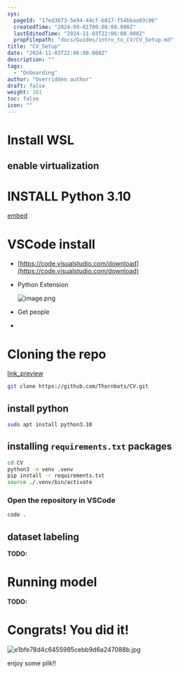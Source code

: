 ```yaml
---
sys:
  pageId: "17ed3673-5e94-44cf-b817-f54bbaa03c06"
  createdTime: "2024-09-01T00:08:00.000Z"
  lastEditedTime: "2024-11-03T22:06:00.000Z"
  propFilepath: "docs/Guides/intro_to_CV/CV_Setup.md"
title: "CV_Setup"
date: "2024-11-03T22:06:00.000Z"
description: ""
tags:
  - "Onboarding"
author: "Overridden author"
draft: false
weight: 161
toc: false
icon: ""
---
```


# Install WSL

## enable virtualization

# INSTALL Python 3.10

[embed](https://www.rose-hulman.edu/class/csse/csse132/2425a/labs/prelab1-wsl2.html)

# VSCode install

- [https://code.visualstudio.com/download](https://code.visualstudio.com/download)
- Python Extension

	![image.png](https://prod-files-secure.s3.us-west-2.amazonaws.com/d518164a-d88e-44d1-a4ee-3adb3bd8bce0/d82b6650-a5e4-4d3c-b8c9-93d817dae00e/image.png?X-Amz-Algorithm=AWS4-HMAC-SHA256&X-Amz-Content-Sha256=UNSIGNED-PAYLOAD&X-Amz-Credential=ASIAZI2LB4667GSRRSY6%2F20250627%2Fus-west-2%2Fs3%2Faws4_request&X-Amz-Date=20250627T041852Z&X-Amz-Expires=3600&X-Amz-Security-Token=IQoJb3JpZ2luX2VjEHQaCXVzLXdlc3QtMiJHMEUCIQD3AR%2FDqLNKh%2FCrl39RpYlY%2BIQz7A2biLctj%2Bvyt2cUigIgIj%2F%2FUalNHOtKY4sGEC%2FhaP6QGL9ZddTo36rpxZSBmn0q%2FwMIbRAAGgw2Mzc0MjMxODM4MDUiDHdEZbKmTqgy1slE3SrcA9v68tlVo84os3QTYv06M5kyY%2FM%2FH5xz2zlgmFWjPhn4gkrKUKHxK5pfRwZ5ZKLwVq8OKfPY2jxgOYBSpNZjkL6oVkzbxL3qr%2Fuwr84A60HTwGDkB3KA%2B6%2BTLUlnQtBTUQnOCkCkz1c2UgTGzIgc9nulZ2c2zi0egI%2Fw%2BQ%2F%2BDu7gJKQAubj0Aioaxi%2BTvXsGB7yDCwVuFwSOGRPlkE112mK1G2%2FISOSxT2RBcwtAvj%2BQSUrgavITC4v0bx1xssGqr3gCg8wJuz5JosrgSCLyNxEpnCoQ2e7P9vd4E%2BhG8OsZ8%2BgggoZAdO3R%2BmlgiemiWna4YySZji1t2AkfYtJNycZDubU7fgTKf342xpfmspGSPqrC7CUh4KKXnuof2i0nzMD0ggYe0I7xGMWp8nQzl7%2FN5ivm23wjG9WlK2IaqTGYd7LFgzFfz2JfNaq615pEWAUROoIqlZVHrIDhkRfMsjpcEzSo5Js64nPmD3%2B85%2BZWIGRzQq1f9HrCAlvMni%2BtWr%2BRiXu%2FX%2B0Y4paviS5UygIfR9hMsJ3ZVU99%2BG5lWY7BOPejAke1iJ30cJ4USaUxEH1GHXoR2p44s2xFlkCPuRnXwstF7h1Hm3%2FeWsJ%2FbRY3xX25U7X7ipiu1yevMN6f%2BMIGOqUB5GmCLc9T%2FDo%2BJoMzEmQmTkg6Z3%2BiK8gvG%2BtnPvw0TAtZI6wFOUVZh%2BKslN99qcYE6S37JWrBd0IpM2FWbCCKeOJwOXcrZ0z3Rso3mAHxtX9dFyFgQmRmOseizg9bF4Fy%2F1iBzTZvPUoGpKLmu6l82iEbtI5GFXb30MoJbOS8wgHi2cXYrpwh1%2FTEfh4dW%2BswJVOyAiheOxLzEZkQxzbiLL1V3wST&X-Amz-Signature=af8e5a49d849e90e95edd4785324b13a1194b1e617f8c2e2870da228dd3217be&X-Amz-SignedHeaders=host&x-amz-checksum-mode=ENABLED&x-id=GetObject)
- Get people
- 

# Cloning the repo

[link_preview](https://github.com/Thornbots/CV/)

```bash
git clone https://github.com/Thornbots/CV.git
```

## install python

```bash
sudo apt install python3.10
```

## installing `requirements.txt` packages

```bash
cd CV
python3 -m venv .venv
pip install -r requirements.txt
source ./.venv/bin/activate
```

### Open the repository in VSCode

```bash
code .
```

## dataset labeling  

**TODO:**

# Running model

**TODO:**

# Congrats! You did it!

![e1bfe78d4c6455985cebb9d6a247088b.jpg](https://prod-files-secure.s3.us-west-2.amazonaws.com/d518164a-d88e-44d1-a4ee-3adb3bd8bce0/7d1ce04e-65d6-40c8-814d-754280e9515a/e1bfe78d4c6455985cebb9d6a247088b.jpg?X-Amz-Algorithm=AWS4-HMAC-SHA256&X-Amz-Content-Sha256=UNSIGNED-PAYLOAD&X-Amz-Credential=ASIAZI2LB466QI75N63R%2F20250627%2Fus-west-2%2Fs3%2Faws4_request&X-Amz-Date=20250627T041852Z&X-Amz-Expires=3600&X-Amz-Security-Token=IQoJb3JpZ2luX2VjEHQaCXVzLXdlc3QtMiJGMEQCID0ZBNqHZ6CgmbcurJfIVYSvlcXQfs6Hijcduglncth9AiBUlPqLAdZguJOhA4UsKbibht48Bv%2BCD5kVWSMOAlvRxCr%2FAwhtEAAaDDYzNzQyMzE4MzgwNSIMiDCBE0hb1eNKlefPKtwDlYhIt39TPYK%2FtCmsp9VPC6y7ZvBlGJ4O7Et2HnuuTQkqx19ZLS1kgwbYEJDYCHhT4xOZOW6NA1d6CiZWN4ReB%2FedXt9yD3qu17RIZbTer0Zs8u4BTehiRQAvwCUefTPhYPLmXAaYLlEwcA9XLbbyxw%2BOoAKwrSNSsHGj9Y8uWSXZwiSdkXVSC%2BD%2BHkOAPHVpcoAwmurHBnyz8L3Cip4cCmZ60MEGQXcDe%2Fj9wYseDdY4mtM2iS8TEaC6hT7bMUMqqAB1%2BJah1IRUpWAKVWcskxEy4BK1J2BLCPveprxAOU8otbTnqXwntQjKxsmzrD0icfuFRE5ivLiZRLtZHVRR6iN9CGmelx1nf73%2ByXqT%2F%2F9tPHZSJGH%2BLpZC3Zomxc2gs0yIQf7dG4mBP%2FSs%2BtCKESbE01K%2BerUGjJ%2B%2BHcVw1I%2BETSuumjISCQ%2B2VQz7VFNccRPrzfpP1Uz9RDCGqem%2Fl3O%2FvacSwcjjeTL%2FuonbJwfe3wTJ1yKIsV0MeY9zRJ%2F0FZYlbotW1hRfA9FXay8Y3q%2BHzCYExrvYy0B%2F0tVrmtwgBj0QogOf21VbtP6o94TGFUTC%2F1BRhwYmKJssSiUGx3jNoOEqc8hgUZ%2BX5l74YMlE%2B1N%2BA3U96t6uVQgwt6D4wgY6pgE0uALpWUHn3kXK6lM97KNs4KECyRlR4H3GCD237D4W5RaYvNgIG%2F63WyxtSP77kMU2yQIWtfhbfaYjW5RkL5vmVcqcuPAwTunRmVF%2BKpp8ALYA4izogao27RSEm9ev1b8fR2OVW%2BA0AflWy2%2FFSFykiJVENIg%2BGG26C41Dm1%2BBRXxVPZVZqcnJYmJWs3HQxcvUtl98ngHEVpo9yQSmYpsM9Pcqtb%2FB&X-Amz-Signature=159723ccc2ce7969e1ad0b6df5206ca50b274fa4effd6519ee5b61963907bad7&X-Amz-SignedHeaders=host&x-amz-checksum-mode=ENABLED&x-id=GetObject)

enjoy some pilk!!
